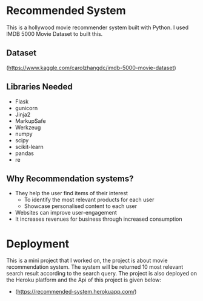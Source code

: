 # Recommended System
This is a hollywood movie recommender system built with Python. I used IMDB 5000 Movie Dataset to built this.
## Dataset
(https://www.kaggle.com/carolzhangdc/imdb-5000-movie-dataset)

## Libraries Needed
- Flask
- gunicorn
- Jinja2
- MarkupSafe
- Werkzeug
- numpy
- scipy
- scikit-learn
- pandas
- re

## Why Recommendation systems?
- They help the user find items of their interest
  - To identify the most relevant products for each user
  - Showcase personalised content to each user
- Websites can improve user-engagement
- It increases revenues for business through increased consumption


# Deployment
This is a mini project that I worked on, the project is about movie recommendation system. The system will be returned 10 most relevant search result according to the search query. The project is also deployed on the Heroku platform and the Api of this project is given below:
- (https://recommended-system.herokuapp.com/)
